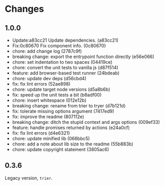 # Changes

## 1.0.0

* Update:a83cc21 Update dependencies. (a83cc21)
* Fix:0c80670 Fix component info. (0c80670)
* chore: add change log (2787c9f)
* breaking change: export the entrypoint function directly (e56e066)
* chore: set indentation to two spaces (04419ce)
* chore: convert the unit tests to vanilla js (d87f514)
* feature: add browser-based test runner (24bdeab)
* chore: update dev deps (d56cbd4)
* fix: fix lint errors (52ae898)
* chore: update target node versions (d5a8b6b)
* fix: speed up the unit tests a bit (b8adf00)
* chore: insert whitespace (012e12b)
* breaking change: rename from trier to tryer (d7b121d)
* fix: tolerate missing options argument (7417ed9)
* fix: improve the readme (807112e)
* breaking change: ditch the stupid context and args options (009ef33)
* feature: handle promises returned by actions (e24a0cf)
* fix: fix lint errors (d4e6321)
* chore: update minified lib (066bbc5)
* chore: add a note about lib size to the readme (55b883b)
* chore: update copyright statement (3805ac6)

## 0.3.6

Legacy version, `trier`.

